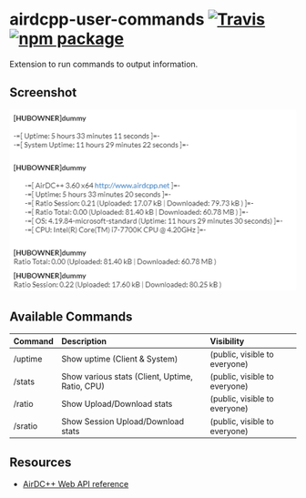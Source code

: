 # airdcpp-user-commands [![Travis][build-badge]][build] [![npm package][npm-badge]][npm]

Extension to run commands to output information.

## Screenshot

![Output](doc/commands_output.png?raw=true "Output")

## Available Commands

| Command | Description | Visibility |
| :--- | :--- | :--- |
| /uptime | Show uptime (Client & System) | (public, visible to everyone) |
| /stats  | Show various stats (Client, Uptime, Ratio, CPU)| (public, visible to everyone) |
| /ratio  | Show Upload/Download stats| (public, visible to everyone) |
| /sratio | Show Session Upload/Download stats| (public, visible to everyone) |

## Resources

- [AirDC++ Web API reference](http://apidocs.airdcpp.net)

[build-badge]: https://img.shields.io/travis/peps1/airdcpp-user-commands/master.svg?style=flat-square
[build]: https://travis-ci.org/peps1/airdcpp-user-commands

[npm-badge]: https://img.shields.io/npm/v/airdcpp-user-commands.svg?style=flat-square
[npm]: https://www.npmjs.org/package/airdcpp-user-commands